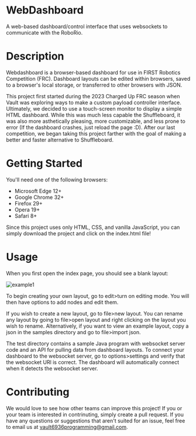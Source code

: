 # WebDashboard
A web-based dashboard/control interface that uses websockets to communicate with the RoboRio.
# Description
Webdashboard is a browser-based dashboard for use in FIRST Robotics Competition (FRC).  Dashboard layouts can be edited within browsers, saved to a browser's local storage, or transferred to other browsers with JSON.  

This project first started during the 2023 Charged Up FRC season when Vault was exploring ways to make a custom payload controller interface.  Ultimately, we decided to use a touch-screen monitor to display a simple HTML dashboard.  While this was much less capable the Shuffleboard, it was also more asthetically pleasing, more customizable, and less prone to error (If the dashboard crashes, just reload the page :D).  After our last competition, we began taking this project farther with the goal of making a better and faster alternative to Shuffleboard.

# Getting Started
You'll need one of the following browsers:
- Microsoft Edge 12+
- Google Chrome 32+
- Firefox 29+
- Opera 19+
- Safari 8+

Since this project uses only HTML, CSS, and vanilla JavaScript, you can simply download the project and click on the index.html file!

# Usage
When you first open the index page, you should see a blank layout:

![example1](https://github.com/Vault6936/WebDashboard/assets/71229731/75c72527-5c67-4f80-b22f-8b1b5d70bd24)

To begin creating your own layout, go to edit>turn on editing mode.  You will then have options to add nodes and edit them.

If you wish to create a new layout, go to file>new layout.  You can rename any layout by going to file>open layout and right clicking on the layout you wish to rename.  Alternatively, if you want to view an example layout, copy a json in the samples directory and go to file>import json.

The test directory contains a sample Java program with websocket server code and an API for pulling data from dashboard layouts.  To connect your dashboard to the websocket server, go to options>settings and verify that the websocket URl is correct.  The dashboard will automatically connect when it detects the websocket server. 

# Contributing
We would love to see how other teams can improve this project!  If you or your team is interested in contrinuting, simply create a pull request.  If you have any questions or suggestions that aren't suited for an issue, feel free to email us at vault6936programming@gmail.com. 
